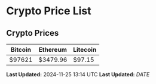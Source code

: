 # Crypto Price List

## Crypto Prices
| Bitcoin | Ethereum | Litecoin |
| ------- | -------- | -------- |
| $97621 | $3479.96 | $97.15 |
**Last Updated:** 2024-11-25 13:14 UTC
**Last Updated:** $DATE$
